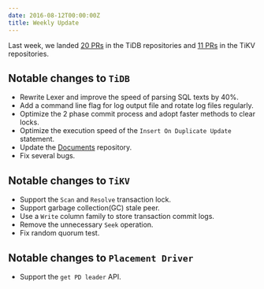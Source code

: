 ```yaml
---
date: 2016-08-12T00:00:00Z
title: Weekly Update
---
```


Last week, we landed [20 PRs](https://github.com/pingcap/tidb/pulls?utf8=%E2%9C%93&q=is%3Apr%20is%3Amerged%20merged%3A2016-08-05..2016-08-12%20) in the TiDB repositories and [11 PRs](https://github.com/search?p=1&q=repo%3Apingcap%2Ftikv+repo%3Apingcap%2Fpd+is%3Apr+is%3Amerged+merged%3A2016-08-06..2016-08-12&ref=searchresults&type=Issues&utf8=%E2%9C%93) in the TiKV repositories.

## Notable changes to `TiDB`

+ Rewrite Lexer and improve the speed of parsing SQL texts by 40%.
+ Add a command line flag for log output file and rotate log files regularly.
+ Optimize the 2 phase commit process and adopt faster methods to clear locks.
+ Optimize the execution speed of the `Insert On Duplicate Update` statement.
+ Update the  [Documents](https://github.com/pingcap/docs) repository.
+ Fix several bugs.

## Notable changes to `TiKV`

+ Support the `Scan` and `Resolve` transaction lock. 
+ Support garbage collection(GC) stale peer.
+ Use a `Write` column family to store transaction commit logs. 
+ Remove the unnecessary `Seek` operation.
+ Fix random quorum test.

## Notable changes to `Placement Driver`

+ Support the `get PD leader` API.
